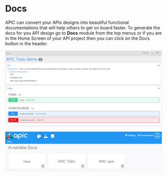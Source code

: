 # Docs

APIC can convert your APIs designs into beautiful functional documentations that will help others to get on board faster. To generate the docs for you API design go to **Docs** module from the top menus or if you are in the Home Screen of your API project then you can click on the Docs button in the header.

![](.gitbook/assets/apic-docs-preview.png)

![](.gitbook/assets/apic-docs-home%20%281%29.PNG)

